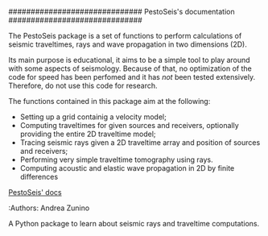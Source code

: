 ##############################
PestoSeis's documentation
##############################


The PestoSeis package is a set of functions to perform calculations of seismic traveltimes, rays and wave propagation in two dimensions (2D).

Its main purpose is educational, it aims to be a simple tool to play around with some aspects of seismology. Because of that, no optimization of the code for speed has been perfomed and it has *not* been tested extensively. Therefore, do not use this code for research.

The functions contained in this package aim at the following:

* Setting up a grid containig a velocity model;
* Computing traveltimes for given sources and receivers, optionally providing the entire 2D traveltime model;
* Tracing seismic rays given a 2D traveltime array and position of sources and receivers;
* Performing very simple traveltime tomography using rays.
* Computing acoustic and elastic wave propagation in 2D by finite differences 

[PestoSeis' docs](docs/build/html/index.html)

:Authors:
   Andrea Zunino

A Python package to learn about seismic rays and traveltime computations.


